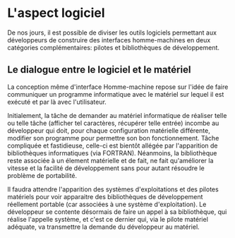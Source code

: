 # L'aspect logiciel 

De nos jours, il est possible de diviser les outils logiciels permettant aux développeurs de construire des interfaces homme-machines en deux catégories complémentaires: pilotes et bibliothèques de développement.

## Le dialogue entre le logiciel et le matériel

La conception même d'interface Homme-machine repose sur l'idée de faire communiquer un programme informatique avec le matériel sur lequel il est exécuté et par là avec l'utilisateur. 

Initialement, la tâche de demander au matériel informatique de réaliser telle ou telle tâche (afficher tel caractères, récupérer telle entrée) incombe au développeur qui doit, pour chaque configuration matérielle différente, modifier son programme pour permettre son bon fonctionnement.
Tâche compliquée et fastidieuse, celle-ci est bientôt allégée par l'apparition de bibliothèques informatiques (via FORTRAN). Néanmoins, la bibliothèque reste associée à un élement matérielle et de fait, ne fait qu'améliorer la vitesse et la facilité de développement sans pour autant résoudre le problème de portabilité. 

Il faudra attendre l'apparition des systèmes d'exploitations et des pilotes matériels pour voir apparaitre des bibliothèques de développement réellement portable (car associées à une système d'exploitation). 
Le développeur se contente désormais de faire un appel à sa bibliothèque, qui réalise l'appelle système, et c'est ce dernier qui, via le pilote matériel adéquate, va transmettre la demande du développeur au matériel. 



